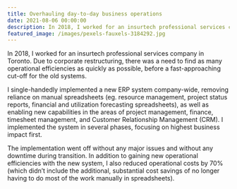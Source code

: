 ```yaml
---
title: Overhauling day-to-day business operations
date: 2021-08-06 00:00:00
description: In 2018, I worked for an insurtech professional services company in Toronto. Due to corporate restructuring, there was a need to find as many operational efficiencies as quickly as possible, before a fast-approaching cut-off for the old systems. I single-handedly implemented a new ERP system company-wide, removing reliance on manual spreadsheets, as well as enabling new capabilities in the areas of...
featured_image: /images/pexels-fauxels-3184292.jpg
---
```


In 2018, I worked for an insurtech professional services company in Toronto. Due to corporate restructuring, there was a need to find as many operational efficiencies as quickly as possible, before a fast-approaching cut-off for the old systems.

I single-handedly implemented a new ERP system company-wide, removing reliance on manual spreadsheets (eg. resource management, project status reports, financial and utilization forecasting spreadsheets), as well as enabling new capabilities in the areas of project management, finance, timesheet management, and Customer Relationship Management (CRM). I implemented the system in several phases, focusing on highest business impact first.

The implementation went off without any major issues and without any downtime during transition. In addition to gaining new operational efficiencies with the new system, I also reduced operational costs by 70% (which didn’t include the additional, substantial cost savings of no longer having to do most of the work manually in spreadsheets).